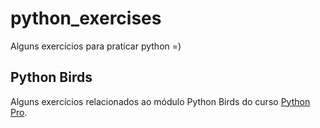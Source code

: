 # python_exercises

Alguns exercícios para praticar python =)

## Python Birds

Alguns exercícios relacionados ao módulo Python Birds do curso [Python Pro](https://www.python.pro.br/).
